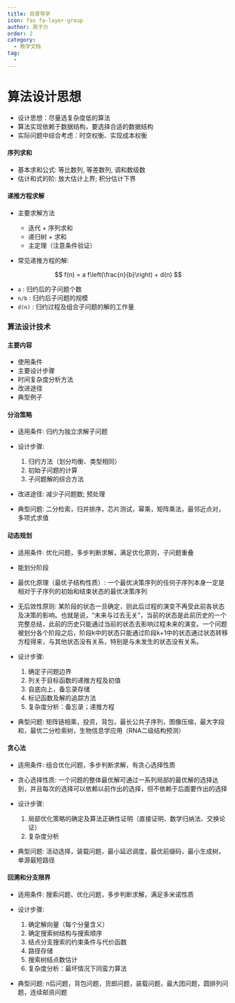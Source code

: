 ```yaml
---
title: 目录导学
icon: fas fa-layer-group
author: 周子力
order: 2
category:
  - 教学文档
tag:
  - 
---
```


# 算法设计思想
- 设计思想：尽量选复杂度低的算法
- 算法实现依赖于数据结构，要选择合适的数据结构
- 实际问题中综合考虑：时空权衡、实现成本权衡

#### 序列求和

- 基本求和公式: 等比数列, 等差数列, 调和数级数
- 估计和式的阶: 放大估计上界; 积分估计下界

#### 递推方程求解

- 主要求解方法

  - 迭代 + 序列求和
  - 递归树 + 求和
  - 主定理（注意条件验证）

- 常见递推方程的解:

$$
  f(n) = a f\left(\frac{n}{b}\right) + d(n)
$$ 

  -  ` a ` : 归约后的子问题个数
  -   `n/b`  : 归约后子问题的规模
  -  ` d(n) ` : 归约过程及组合子问题的解的工作量
### 算法设计技术

#### 主要内容

- 使用条件
- 主要设计步骤
- 时间复杂度分析方法
- 改进途径
- 典型例子

#### 分治策略

- 适用条件: 归约为独立求解子问题
- 设计步骤:

  1. 归约方法（划分均衡、类型相同）
  2. 初始子问题的计算
  3. 子问题解的综合方法

- 改进途径: 减少子问题数; 预处理
- 典型问题: 二分检索，归并排序，芯片测试，幂乘，矩阵乘法，最邻近点对，多项式求值
#### 动态规划

- 适用条件: 优化问题，多步判断求解，满足优化原则，子问题重叠
- 能划分阶段
- 最优化原理（最优子结构性质）: 一个最优决策序列的任何子序列本身一定是相对于子序列的初始和结束状态的最优决策序列
- 无后效性原则: 某阶段的状态一旦确定，则此后过程的演变不再受此前各状态及决策的影响。也就是说，“未来与过去无关”，当前的状态是此前历史的一个完整总结，此前的历史只能通过当前的状态去影响过程未来的演变。一个问题被划分各个阶段之后，阶段k中的状态只能通过阶段k+1中的状态通过状态转移方程得来，与其他状态没有关系，特别是与未发生的状态没有关系。

- 设计步骤:

  1. 确定子问题边界
  2. 列关于目标函数的递推方程及初值
  3. 自底向上，备忘录存储
  4. 标记函数及解的追踪方法
  5. 复杂度分析：备忘录；递推方程

- 典型问题: 矩阵链相乘，投资，背包，最长公共子序列，图像压缩，最大字段和，最优二分检索树，生物信息学应用（RNA二级结构预测）

#### 贪心法
- 适用条件: 组合优化问题，多步判断求解，有贪心选择性质
- 贪心选择性质: 一个问题的整体最优解可通过一系列局部的最优解的选择达到，并且每次的选择可以依赖以前作出的选择，但不依赖于后面要作出的选择
- 设计步骤:

  1. 局部优化策略的确定及算法正确性证明（直接证明、数学归纳法、交换论证）
  2. 复杂度分析
- 典型问题: 活动选择，装载问题，最小延迟调度，最优前缀码，最小生成树，单源最短路径

#### 回溯和分支限界
- 适用条件: 搜索问题、优化问题，多步判断求解，满足多米诺性质
- 设计步骤:

  1. 确定解向量（每个分量含义）
  2. 确定搜索树结构与搜索顺序
  3. 结点分支搜索的约束条件与代价函数
  4. 路径存储
  5. 搜索树结点数估计
  6. 复杂度分析：最坏情况下同蛮力算法
- 典型问题: n后问题，背包问题，货郎问题，装载问题，最大团问题，圆排列问题，连续邮资问题
